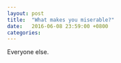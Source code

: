 ```yaml
---
layout: post
title:  "What makes you miserable?"
date:   2016-06-08 23:59:00 +0800
categories: 
---
```

Everyone else.
